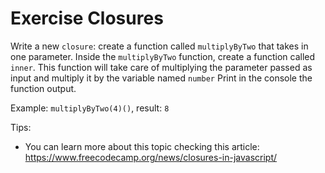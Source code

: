 # Exercise Closures

Write a new `closure`: create a function called `multiplyByTwo` that takes in one parameter.
Inside the `multiplyByTwo` function, create a function called `inner`. This function will take care of multiplying the parameter passed as input and multiply it by the variable named `number`
Print in the console the function output.

Example: `multiplyByTwo(4)()`, result: `8`

Tips:

- You can learn more about this topic checking this article: https://www.freecodecamp.org/news/closures-in-javascript/

